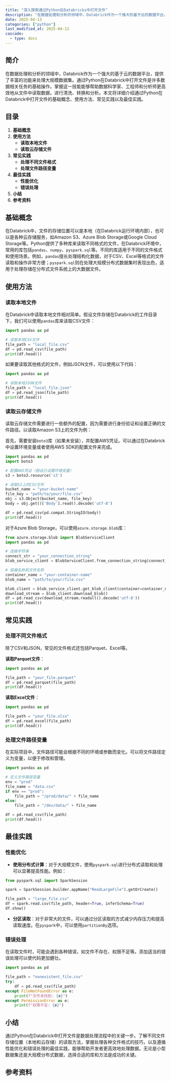 ```yaml
---
title: "深入探索通过Python在Databricks中打开文件"
description: "在数据处理和分析的领域中，Databrick作为一个强大的基于云的数据平台，提供了丰富的功能来处理大规模数据集。通过Python在Databrick中打开文件是许多数据相关任务的基础操作。掌握这一技能能够帮助数据科学家、工程师和分析师更高效地从文件中读取数据，进行清洗、转换和分析。本文将详细介绍通过Python在Databrick中打开文件的基础概念、使用方法、常见实践以及最佳实践。"
date: 2025-04-13
categories: ["python"]
last_modified_at: 2025-04-13
cascade:
  - type: docs
---
```



## 简介
在数据处理和分析的领域中，Databrick作为一个强大的基于云的数据平台，提供了丰富的功能来处理大规模数据集。通过Python在Databrick中打开文件是许多数据相关任务的基础操作。掌握这一技能能够帮助数据科学家、工程师和分析师更高效地从文件中读取数据，进行清洗、转换和分析。本文将详细介绍通过Python在Databrick中打开文件的基础概念、使用方法、常见实践以及最佳实践。

<!-- more -->
## 目录
1. **基础概念**
2. **使用方法**
    - **读取本地文件**
    - **读取云存储文件**
3. **常见实践**
    - **处理不同文件格式**
    - **处理文件路径变量**
4. **最佳实践**
    - **性能优化**
    - **错误处理**
5. **小结**
6. **参考资料**

## 基础概念
在Databrick中，文件的存储位置可以是本地（在Databrick运行环境内部），也可以是各种云存储服务，如Amazon S3、Azure Blob Storage或Google Cloud Storage等。Python提供了多种库来读取不同格式的文件，在Databrick环境中，常用的库包括`pandas`、`numpy`、`pyspark.sql`等。不同的库适用于不同的文件格式和使用场景。例如，`pandas`擅长处理结构化数据，对于CSV、Excel等格式的文件读取和操作非常方便；`pyspark.sql`则在处理大规模分布式数据集时表现出色，适用于处理存储在分布式文件系统上的大数据文件。

## 使用方法

### 读取本地文件
在Databrick中读取本地文件相对简单。假设文件存储在Databrick的工作目录下，我们可以使用`pandas`库来读取CSV文件：

```python
import pandas as pd

# 读取本地CSV文件
file_path = "local_file.csv"
df = pd.read_csv(file_path)
print(df.head())
```

如果要读取其他格式的文件，例如JSON文件，可以使用以下代码：

```python
import pandas as pd

# 读取本地JSON文件
file_path = "local_file.json"
df = pd.read_json(file_path)
print(df.head())
```

### 读取云存储文件
读取云存储文件需要进行一些额外的配置，因为需要进行身份验证和设置正确的文件路径。以读取Amazon S3上的文件为例：

首先，需要安装`boto3`库（如果未安装），并配置AWS凭证。可以通过在Databrick中设置环境变量或者使用AWS SDK的配置文件来完成。

```python
import pandas as pd
import boto3

# 配置AWS凭证（假设已设置环境变量）
s3 = boto3.resource('s3')

# 读取S3上的CSV文件
bucket_name = "your-bucket-name"
file_key = "path/to/your/file.csv"
obj = s3.Object(bucket_name, file_key)
body = obj.get()['Body'].read().decode('utf-8')

df = pd.read_csv(pd.compat.StringIO(body))
print(df.head())
```

对于Azure Blob Storage，可以使用`azure.storage.blob`库：

```python
from azure.storage.blob import BlobServiceClient
import pandas as pd

# 连接字符串
connect_str = "your_connection_string"
blob_service_client = BlobServiceClient.from_connection_string(connect_str)

# 容器名称和文件名称
container_name = "your-container-name"
blob_name = "path/to/your/file.csv"

blob_client = blob_service_client.get_blob_client(container=container_name, blob=blob_name)
download_stream = blob_client.download_blob()
df = pd.read_csv(download_stream.readall().decode('utf-8'))
print(df.head())
```

## 常见实践

### 处理不同文件格式
除了CSV和JSON，常见的文件格式还包括Parquet、Excel等。

**读取Parquet文件**：
```python
import pandas as pd

file_path = "your_file.parquet"
df = pd.read_parquet(file_path)
print(df.head())
```

**读取Excel文件**：
```python
import pandas as pd

file_path = "your_file.xlsx"
df = pd.read_excel(file_path)
print(df.head())
```

### 处理文件路径变量
在实际项目中，文件路径可能会根据不同的环境或参数而变化。可以将文件路径定义为变量，以便于修改和管理。

```python
import pandas as pd

# 定义文件路径变量
env = "prod"
file_name = "data.csv"
if env == "prod":
    file_path = "/prod/data/" + file_name
else:
    file_path = "/dev/data/" + file_name

df = pd.read_csv(file_path)
print(df.head())
```

## 最佳实践

### 性能优化
- **使用分布式计算**：对于大规模文件，使用`pyspark.sql`进行分布式读取和处理可以显著提高性能。例如：

```python
from pyspark.sql import SparkSession

spark = SparkSession.builder.appName("ReadLargeFile").getOrCreate()

file_path = "large_file.csv"
df = spark.read.csv(file_path, header=True, inferSchema=True)
df.show()
```

- **分区读取**：对于非常大的文件，可以通过分区读取的方式减少内存压力和提高读取速度。在`pyspark`中，可以使用`partitionBy`选项。

### 错误处理
在读取文件时，可能会遇到各种错误，如文件不存在、权限不足等。添加适当的错误处理可以使代码更加健壮。

```python
import pandas as pd

file_path = "nonexistent_file.csv"
try:
    df = pd.read_csv(file_path)
except FileNotFoundError as e:
    print(f"文件未找到: {e}")
except PermissionError as e:
    print(f"权限不足: {e}")
```

## 小结
通过Python在Databrick中打开文件是数据处理流程中的关键一步。了解不同文件存储位置（本地和云存储）的读取方法，掌握处理各种文件格式的技巧，以及遵循性能优化和错误处理的最佳实践，能够帮助开发者更高效地处理数据。无论是小型数据集还是大规模分布式数据，选择合适的库和方法是成功的关键。

## 参考资料